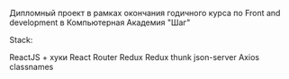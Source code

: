 Дипломный проект в рамках окончания годичного курса по Front and development в Компьютерная Академия "Шаг"

Stack:

ReactJS + хуки
React Router
Redux
Redux thunk
json-server
Axios
classnames

